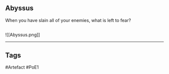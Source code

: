 ## Abyssus
When you have slain all of your enemies,
what is left to fear?
##
![[Abyssus.png]]

---
## Tags
#Artefact
#PoE1